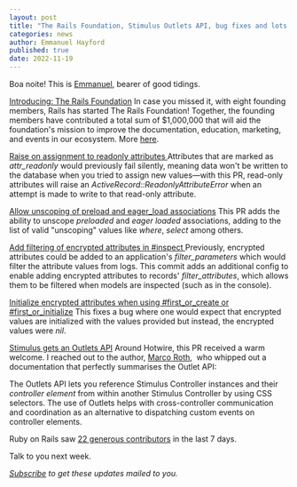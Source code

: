 ```yaml
---
layout: post
title: "The Rails Foundation, Stimulus Outlets API, bug fixes and lots of improvements!"
categories: news
author: Emmanuel Hayford
published: true
date: 2022-11-19
---
```


Boa noite! This is [Emmanuel](https://twitter.com/siaw23), bearer of good tidings.

[Introducing: The Rails Foundation](https://rubyonrails.org/2022/11/14/the-rails-foundation)
In case you missed it, with eight founding members, Rails has started The Rails Foundation! Together, the founding members have contributed a total sum of $1,000,000 that will aid the foundation's mission to improve the documentation, education, marketing, and events in our ecosystem. More [here](https://rubyonrails.org/2022/11/14/the-rails-foundation).

[Raise on assignment to readonly attributes
](https://github.com/rails/rails/pull/46105)Attributes that are marked as _attr\_readonly_ would previously fail silently, meaning data won't be written to the database when you tried to assign new values—with this PR, read-only attributes will raise an _ActiveRecord::ReadonlyAttributeError_ when an attempt is made to write to that read-only attribute.

[Allow unscoping of preload and eager\_load associations](https://github.com/rails/rails/pull/45147)
This PR adds the ability to unscope _preloaded_ and _eager loaded_ associations, adding to the list of valid "unscoping" values like _where_, _select_ among others.

[Add filtering of encrypted attributes in #inspect
](https://github.com/rails/rails/pull/46453)Previously, encrypted attributes could be added to an application's _filter\_parameters_ which would filter the attribute values from logs. This commit adds an additional config to enable adding encrypted attributes to records' _filter\_attributes_, which allows them to be filtered when models are inspected (such as in the console).

[Initialize encrypted attributes when using #first\_or\_create or #first\_or\_initialize](https://github.com/rails/rails/pull/46493)
This fixes a bug where one would expect that encrypted values are initialized with the values provided but instead, the encrypted values were _nil_.

[Stimulus gets an Outlets API](https://github.com/hotwired/stimulus/pull/576)
Around Hotwire, this PR received a warm welcome. I reached out to the author, [Marco Roth](https://twitter.com/marcoroth_),&nbsp; who whipped out a documentation that perfectly summarises the Outlet API:

The Outlets API lets you reference Stimulus Controller instances and their _controller element_ from within another Stimulus Controller by using CSS selectors. The use of Outlets helps with cross-controller communication and coordination as an alternative to dispatching custom events on controller elements.

Ruby on Rails saw [22 generous contributors](https://contributors.rubyonrails.org/contributors/in-time-window/20221111-20221118) in the last 7 days.

Talk to you next week.


<p><i><a href="https://world.hey.com/this.week.in.rails">Subscribe</a> to get these updates mailed to you.</i></p>
